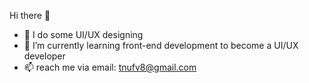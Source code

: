 Hi there 👋

- 🔭 I do some UI/UX designing
- 🌱 I’m currently learning front-end development to become a UI/UX developer 
- 📫 reach me via email: tnufv8@gmail.com
